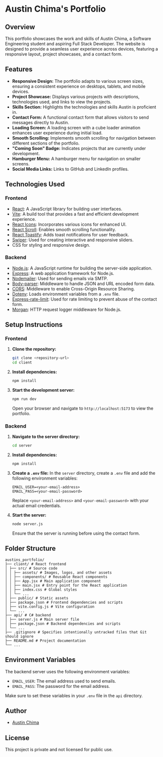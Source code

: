 # Austin Chima's Portfolio

## Overview

This portfolio showcases the work and skills of Austin Chima, a Software Engineering student and aspiring Full Stack Developer. The website is designed to provide a seamless user experience across devices, featuring a responsive layout, project showcases, and a contact form.

## Features

- **Responsive Design:** The portfolio adapts to various screen sizes, ensuring a consistent experience on desktops, tablets, and mobile devices.
- **Project Showcase:** Displays various projects with descriptions, technologies used, and links to view the projects.
- **Skills Section:** Highlights the technologies and skills Austin is proficient in.
- **Contact Form:** A functional contact form that allows visitors to send messages directly to Austin.
- **Loading Screen:** A loading screen with a cube loader animation enhances user experience during initial load.
- **Smooth Scrolling:** Implements smooth scrolling for navigation between different sections of the portfolio.
- **"Coming Soon" Badge:** Indicates projects that are currently under development.
- **Hamburger Menu:** A hamburger menu for navigation on smaller screens.
- **Social Media Links:** Links to GitHub and LinkedIn profiles.

## Technologies Used

### Frontend
- [React](https://reactjs.org/): A JavaScript library for building user interfaces.
- [Vite](https://vitejs.dev/): A build tool that provides a fast and efficient development experience.
- [React Icons](https://react-icons.github.io/react-icons/): Incorporates various icons for enhanced UI.
- [React Scroll](https://www.npmjs.com/package/react-scroll): Enables smooth scrolling functionality.
- [React Toastify](https://www.npmjs.com/package/react-toastify): Adds toast notifications for user feedback.
- [Swiper](https://swiperjs.com/): Used for creating interactive and responsive sliders.
- CSS for styling and responsive design.

### Backend
- [Node.js](https://nodejs.org/): A JavaScript runtime for building the server-side application.
- [Express](https://expressjs.com/): A web application framework for Node.js.
- [Nodemailer](https://nodemailer.com/): Used for sending emails via SMTP.
- [Body-parser](https://www.npmjs.com/package/body-parser): Middleware to handle JSON and URL encoded form data.
- [CORS](https://www.npmjs.com/package/cors): Middleware to enable Cross-Origin Resource Sharing.
- [Dotenv](https://www.npmjs.com/package/dotenv): Loads environment variables from a `.env` file.
- [Express-rate-limit](https://www.npmjs.com/package/express-rate-limit): Used for rate limiting to prevent abuse of the contact form.
- [Morgan](https://www.npmjs.com/package/morgan): HTTP request logger middleware for Node.js.

## Setup Instructions

### Frontend

1. **Clone the repository:**

   ```bash
   git clone <repository-url>
   cd client
   ```

2. **Install dependencies:**

   ```bash
   npm install
   ```

3. **Start the development server:**

   ```bash
   npm run dev
   ```

   Open your browser and navigate to `http://localhost:5173` to view the portfolio.

### Backend

1. **Navigate to the server directory:**

   ```bash
   cd server
   ```

2. **Install dependencies:**

   ```bash
   npm install
   ```

3. **Create a `.env` file:**
   In the `server` directory, create a `.env` file and add the following environment variables:

   ```
   EMAIL_USER=<your-email-address>
   EMAIL_PASS=<your-email-password>
   ```

   Replace `<your-email-address>` and `<your-email-password>` with your actual email credentials.

4. **Start the server:**

   ```bash
   node server.js
   ```

   Ensure that the server is running before using the contact form.

## Folder Structure

```
austins_portfolio/
├── client/ # React frontend
│ ├── src/ # Source code
│ │ ├── assets/ # Images, logos, and other assets
│ │ ├── components/ # Reusable React components
│ │ ├── App.jsx # Main application component
│ │ ├── main.jsx # Entry point for the React application
│ │ ├── index.css # Global styles
│ │ └── ...
│ ├── public/ # Static assets
│ ├── package.json # Frontend dependencies and scripts
│ ├── vite.config.js # Vite configuration
│ └── ...
├── api/ # C# backend
│ ├── server.js # Main server file
│ ├── package.json # Backend dependencies and scripts
│ └── ...
├── .gitignore # Specifies intentionally untracked files that Git should ignore
├── README.md # Project documentation
└── ...
```

## Environment Variables

The backend server uses the following environment variables:

- `EMAIL_USER`: The email address used to send emails.
- `EMAIL_PASS`: The password for the email address.

Make sure to set these variables in your `.env` file in the `api` directory.

<!-- ## Contributing

This project is private, but I may consider accepting contributions to enhance features. If you're interested in helping with this or any other tasks, please reach out to me directly. Thank you ^‿^ -->

## Author

- [Austin Chima](https://austincodes.netlify.app)

## License

This project is private and not licensed for public use.
